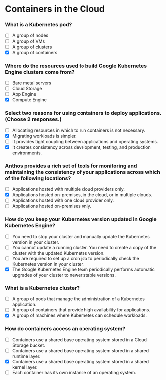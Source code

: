 # Containers in the Cloud

### What is a Kubernetes pod?

- [ ] A group of nodes
- [ ] A group of VMs
- [ ] A group of clusters
- [X] A group of containers

### Where do the resources used to build Google Kubernetes Engine clusters come from?

- [ ] Bare metal servers
- [ ] Cloud Storage
- [ ] App Engine
- [X] Compute Engine

### Select two reasons for using containers to deploy applications. (Choose 2 responses.)

- [ ] Allocating resources in which to run containers is not necessary.
- [X] Migrating workloads is simpler.
- [ ] It provides tight coupling between applications and operating systems.
- [X] It creates consistency across development, testing, and production environments.

### Anthos provides a rich set of tools for monitoring and maintaining the consistency of your applications across which of the following locations?

- [ ] Applications hosted with multiple cloud providers only.
- [X] Applications hosted on-premises, in the cloud, or in multiple clouds.
- [ ] Applications hosted with one cloud provider only.
- [ ] Applications hosted on-premises only.

### How do you keep your Kubernetes version updated in Google Kubernetes Engine?

- [ ] You need to stop your cluster and manually update the Kubernetes version in your cluster.
- [ ] You cannot update a running cluster. You need to create a copy of the cluster with the updated Kubernetes version.
- [ ] You are required to set up a cron job to periodically check the Kubernetes version in your cluster.
- [X] The Google Kubernetes Engine team periodically performs automatic upgrades of your cluster to newer stable versions.

### What is a Kubernetes cluster?

- [ ] A group of pods that manage the administration of a Kubernetes application.
- [ ] A group of containers that provide high availability for applications.
- [X] A group of machines where Kubernetes can schedule workloads.

### How do containers access an operating system?

- [ ] Containers use a shared base operating system stored in a Cloud Storage bucket.
- [ ] Containers use a shared base operating system stored in a shared runtime layer.
- [X] Containers use a shared base operating system stored in a shared kernel layer.
- [ ] Each container has its own instance of an operating system.
